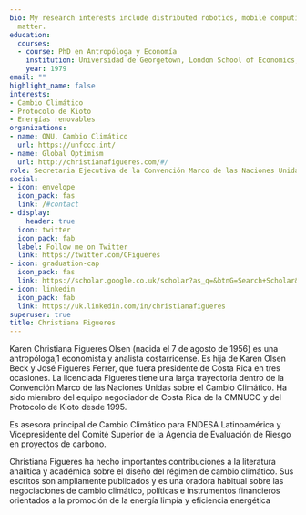 ```yaml
---
bio: My research interests include distributed robotics, mobile computing and programmable
  matter.
education:
  courses:
  - course: PhD en Antropóloga y Economía
    institution: Universidad de Georgetown, London School of Economics,  Yale, Massachusetts y Concordia.
    year: 1979
email: ""
highlight_name: false
interests:
- Cambio Climático
- Protocolo de Kioto
- Energías renovables
organizations:
- name: ONU, Cambio Climático
  url: https://unfccc.int/
- name: Global Optimism
  url: http://christianafigueres.com/#/  
role: Secretaria Ejecutiva de la Convención Marco de las Naciones Unidas sobre el Cambio Climático
social:
- icon: envelope
  icon_pack: fas
  link: /#contact
- display:
    header: true
  icon: twitter
  icon_pack: fab
  label: Follow me on Twitter
  link: https://twitter.com/CFigueres
- icon: graduation-cap
  icon_pack: fas
  link: https://scholar.google.co.uk/scholar?as_q=&btnG=Search+Scholar&as_sauthors=%22Christiana%2BFigueres%22
- icon: linkedin
  icon_pack: fab
  link: https://uk.linkedin.com/in/christianafigueres
superuser: true
title: Christiana Figueres
---
```


Karen Christiana Figueres Olsen (nacida el 7 de agosto de 1956) es una antropóloga,1​ economista y analista costarricense. Es hija de Karen Olsen Beck y José Figueres Ferrer, que fuera presidente de Costa Rica en tres ocasiones. La licenciada Figueres tiene una larga trayectoria dentro de la Convención Marco de las Naciones Unidas sobre el Cambio Climático. Ha sido miembro del equipo negociador de Costa Rica de la CMNUCC y del Protocolo de Kioto desde 1995.

Es asesora principal de Cambio Climático para ENDESA Latinoamérica y Vicepresidente del Comité Superior de la Agencia de Evaluación de Riesgo en proyectos de carbono.

Christiana Figueres ha hecho importantes contribuciones a la literatura analítica y académica sobre el diseño del régimen de cambio climático. Sus escritos son ampliamente publicados y es una oradora habitual sobre las negociaciones de cambio climático, políticas e instrumentos financieros orientados a la promoción de la energía limpia y eficiencia energética

